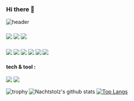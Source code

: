 ### Hi there 👋

<!--
**Nachtstolz/Nachtstolz** is a ✨ _special_ ✨ repository because its `README.md` (this file) appears on your GitHub profile.

Here are some ideas to get you started:

- 🔭 I’m currently working on ...
- 🌱 I’m currently learning ...
- 👯 I’m looking to collaborate on ...
- 🤔 I’m looking for help with ...
- 💬 Ask me about ...
- 📫 How to reach me: ...
- 😄 Pronouns: ...
- ⚡ Fun fact: ...
-->

![header](https://capsule-render.vercel.app/api?type=Soft&color=auto&height=300&section=header&text=CSH's%20Github&fontSize=90)

<h3 algin="center> 🌹Introduce myself🌹 </h3>
Hi, there!👋 I'm CSH with nickname 'Nachtstolz'.✨
I'm learner with various coding.💻
There are still many shortcomings, but I'm going to use a 'Github' to organize what I've studied.🔥
<a href="https://use-full.tistory.com/"><img src="https://img.shields.io/badge/Blog-184D66?style=flat-square&logo=Vector%20Logo%20Zone&logoColor=white"/></a>
<a href="https://www.instagram.com/nachtstolz/"><img src="https://img.shields.io/badge/Instagram-E4405F?style=flat-square&logo=Instagram&logoColor=white"/></a>
<a href="mailto: sayong4424@gmail.com"><img src="https://img.shields.io/badge/sayong4424@gmail.com-EA4335?style=flat-square&logo=Gmail&logoColor=white"/></a>

<h3 algin="center> 🛠Tech & Skills🛠 </h3>
In the order of frequency (keep adding) :
<h4> language : </h4>
<img src="https://img.shields.io/badge/C-A8B9CC?style=flat-square&logo=C&logoColor=white"/>
<img src="https://img.shields.io/badge/Python-3776AB?style=flat-square&logo=Python&logoColor=white"/>
<img src="https://img.shields.io/badge/C++-00599C?style=flat-square&logo=C%2B%2B&logoColor=white"/>
<img src="https://img.shields.io/badge/Java-007396?style=flat-square&logo=Java&logoColor=white"/>
<img src="https://img.shields.io/badge/HTML-E34F26?style=flat-square&logo=HTML5&logoColor=white"/>
<img src="https://img.shields.io/badge/CSS-1572B6?style=flat-square&logo=CSS3&logoColor=white"/>
<img src="https://img.shields.io/badge/JavaScript-F7DF1E?style=flat-square&logo=JavaScript&logoColor=white"/>

<h4> tech & tool : </h4>
<img src="https://img.shields.io/badge/Android-3DDC84?style=flat-square&logo=Android&logoColor=white"/>
<img src="https://img.shields.io/badge/Jupyter-F37626?style=flat-square&logo=Jupyter&logoColor=white"/>

![trophy](https://github-profile-trophy.vercel.app/?username=Nachtstolz)
![Nachtstolz's github stats](https://github-readme-stats.vercel.app/api?username=Nachtstolz&show_icons=true&theme=buefy)
[![Top Langs](https://github-readme-stats.vercel.app/api/top-langs/?username=Nachtstolz&layout=compact&theme=buefy&langs_count=5)](https://github.com/anuraghazra/github-readme-stats)

